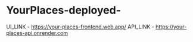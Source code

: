 # YourPlaces-deployed-
UI_LINK - https://your-places-frontend.web.app/
API_LINK - https://your-places-api.onrender.com
